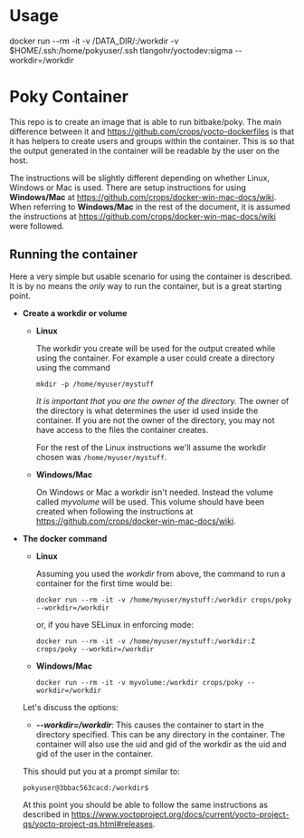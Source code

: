 Usage
========================
docker run --rm -it -v /DATA_DIR/:/workdir -v $HOME/.ssh:/home/pokyuser/.ssh tlangohr/yoctodev:sigma --workdir=/workdir

Poky Container
========================
This repo is to create an image that is able to run bitbake/poky. The main
difference between it and https://github.com/crops/yocto-dockerfiles is that
it has helpers to create users and groups within the container. This is so that
the output generated in the container will be readable by the user on the
host.

The instructions will be slightly different depending on whether Linux, Windows or Mac is used. There are setup instructions for using **Windows/Mac** at https://github.com/crops/docker-win-mac-docs/wiki. When referring to **Windows/Mac** in the rest of the document, it is assumed the instructions at https://github.com/crops/docker-win-mac-docs/wiki were followed.

Running the container
---------------------
Here a very simple but usable scenario for using the container is described.
It is by no means the *only* way to run the container, but is a great starting
point.

* **Create a workdir or volume**
  * **Linux**

    The workdir you create will be used for the output created while using the container.
    For example a user could create a directory using the command
  
    ```
    mkdir -p /home/myuser/mystuff
    ```

    *It is important that you are the owner of the directory.* The owner of the
    directory is what determines the user id used inside the container. If you
    are not the owner of the directory, you may not have access to the files the
    container creates.

    For the rest of the Linux instructions we'll assume the workdir chosen was
    `/home/myuser/mystuff`.
    
  * **Windows/Mac**

    On Windows or Mac a workdir isn't needed. Instead the volume called *myvolume* will be used. This volume should have been created when following the instructions at https://github.com/crops/docker-win-mac-docs/wiki.


* **The docker command**
  * **Linux**

    Assuming you used the *workdir* from above, the command
    to run a container for the first time would be:

    ```
    docker run --rm -it -v /home/myuser/mystuff:/workdir crops/poky --workdir=/workdir
    ```
    or, if you have SELinux in enforcing mode:
    ```
    docker run --rm -it -v /home/myuser/mystuff:/workdir:Z crops/poky --workdir=/workdir
    ```
    
  * **Windows/Mac**
  
    ```
    docker run --rm -it -v myvolume:/workdir crops/poky --workdir=/workdir
    ```

  Let's discuss the options:
  * **_--workdir=/workdir_**: This causes the container to start in the directory
    specified. This can be any directory in the container. The container will also use the uid and gid
    of the workdir as the uid and gid of the user in the container.

  This should put you at a prompt similar to:
  ```
  pokyuser@3bbac563cacd:/workdir$
  ```
  At this point you should be able to follow the same instructions as described
  in https://www.yoctoproject.org/docs/current/yocto-project-qs/yocto-project-qs.html#releases.
